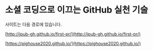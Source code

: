 # 소셜 코딩으로 이끄는 GitHub 실천 기술

사이트는 다음 경로에 있습니다.


[http://jpub-gh.github.io/first-pr/](http://jpub-gh.github.io/first-pr/)


[https://pighouse2020.github.io/](https://pighouse2020.github.io/)
